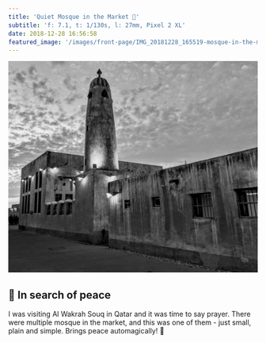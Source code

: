 ```yaml
---
title: 'Quiet Mosque in the Market 🕌️'
subtitle: 'f: 7.1, t: 1/130s, l: 27mm, Pixel 2 XL'
date: 2018-12-28 16:56:58
featured_image: '/images/front-page/IMG_20181228_165519-mosque-in-the-market-1500x1200.jpg'
---
```


![Aperture Value: 1.7, Exposure Time: 1/130, FNumber: 1.8, Focal Length: 4.459, Focal Length In 35mm Film: 27, ISO Speed Ratings: 50](/images/front-page/IMG_20181228_165519-mosque-in-the-market-1500x1200.jpg)

## 🕌 In search of peace
I was visiting Al Wakrah Souq in Qatar and it was time to say prayer. 
There were multiple mosque in the market, and this was one of them - just small, plain and simple. 
Brings peace automagically! 🙏 

